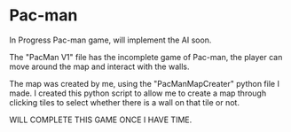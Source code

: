 # Pac-man
In Progress Pac-man game, will implement the AI soon.

The "PacMan V1" file has the incomplete game of Pac-man, the player can move around the map and interact with the walls.

The map was created by me, using the "PacManMapCreater" python file I made. I created this python script to allow me to create a map through clicking tiles to select whether there is a wall on that tile or not.

WILL COMPLETE THIS GAME ONCE I HAVE TIME.
